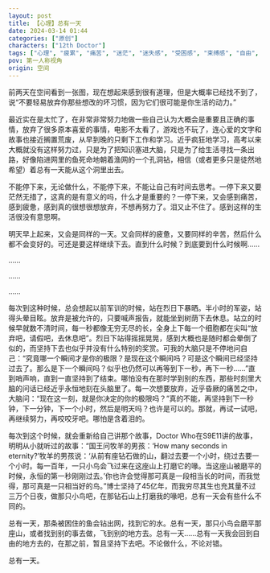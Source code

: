 ```yaml
---
layout: post
title: 【心理】总有一天
date: 2024-03-14 01:44
categories: ["原创"]
characters: ["12th Doctor"]
tags: ["心理", "疲累", "痛苦", "迷茫", "迷失感", "受困感", "束缚感", "自由", "死亡", "工作", "哭"]
pov: 第一人称视角
origin: 空间
---
```


前两天在空间看到一张图，现在想起来感到很有道理，但是大概率已经找不到了，说“不要轻易放弃你那些想改的坏习惯，因为它们很可能是你生活的动力。”

最近实在是太忙了，在非常非常努力地做一些自己认为大概会是重要且正确的事情，放弃了很多原本喜爱的事情，电影不太看了，游戏也不玩了，连心爱的文字和故事也接近搁置荒废，从早到晚的只剩下工作和学习。近乎疯狂地学习，高考以来大概就没有这样努力过，只是为了把知识塞进大脑，只是为了给生活寻找一条出路，好像陷进网里的鱼死命地朝着渔网的一个孔洞钻，相信（或者更多只是徒然地希望）着总有一天能从这个洞里出去。

不能停下来，无论做什么，不能停下来，不能让自己有时间去思考。一停下来又要茫然无措了，这真的是有意义的吗，什么才是重要的？一停下来，又会感到痛苦，感到疲惫，感到真的很想很想放弃，不想再努力了。泪又止不住了。感到这样的生活很没有意思啊。

明天早上起来，又会是同样的一天。又会同样的疲惫，又要同样的辛苦，然后什么都不会变好的。可还是要这样继续下去。直到什么时候？到底要到什么时候啊……

……

……

……

每次到这种时候，总会想起以前军训的时候，站在烈日下暴晒。半小时的军姿，站得头晕目眩。放弃是被允许的，只要喊声报告，就能坐到树荫下去休息。站立的时候早就数不清时间，每一秒都像无穷无尽的长，全身上下每一个细胞都在尖叫“放弃吧，请假吧，去休息吧”。烈日下站得摇摇晃晃，感到大概也是随时都会晕倒了似的，而坚持下去也似乎并没有什么特别的奖赏。可我的大脑只是不停地问自己：“究竟哪一个瞬间才是你的极限？是现在这个瞬间吗？可是这个瞬间已经坚持过去了。那么是下一个瞬间吗？似乎也仍然可以再等到下一秒，再下一秒……”直到哨声响，直到一直坚持到了结束。哪怕没有在那时学到别的东西，那些时刻里大脑的问话已经近乎永恒地刻在头脑里了。每一次想要放弃，近乎昏厥的痛苦之中，大脑问：“现在这一刻，就是你决定的你的极限吗？”真的不能，再坚持到下一秒钟，下一分钟，下一个小时，然后是明天吗？也许是可以的。那就，再试一试吧，再继续努力，再咬咬牙吧。哪怕是含着泪的。

每次到这个时候，就会重新给自己讲那个故事，Doctor Who在S9E11讲的故事，明明从小就听过的故事：“国王问牧羊的男孩：‘How many seconds in eternity?’牧羊的男孩说：‘从前有座钻石做的山，翻过去要一个小时，绕过去要一个小时。每一百年，一只小鸟会飞过来在这座山上打磨它的喙。当这座山被磨平的时候，永恒的第一秒刚刚过去。’你也许会觉得那可真是一段相当长的时间，而我觉得，那可真是一只相当好的鸟。”博士坚持了45亿年，而我穷尽其生也充其量不过三万个日夜，做那只小鸟吧，在那钻石山上打磨我的喙吧，总有一天会有些什么不同的。

总有一天，那条被困住的鱼会钻出网，找到它的水。总有一天，那只小鸟会磨平那座山，或者找到别的事去做，飞到别的地方去。总有一天……总有一天我会回到自由的地方去的，在那之前，暂且坚持下去吧。不论做什么，不论对错。

总有一天。
